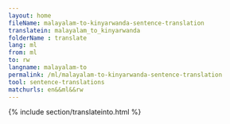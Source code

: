 ```yaml
---
layout: home
fileName: malayalam-to-kinyarwanda-sentence-translation
translatein: malayalam_to_kinyarwanda
folderName : translate
lang: ml
from: ml
to: rw
langname: malayalam-to
permalink: /ml/malayalam-to-kinyarwanda-sentence-translation
tool: sentence-translations
matchurls: en&&ml&&rw
---
```

{% include section/translateinto.html %}
